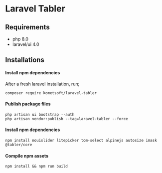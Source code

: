 # Laravel Tabler

## Requirements 
- php 8.0
- laravel/ui 4.0

## Installations

#### Install npm dependencies

After a fresh laravel installation, run;

```
composer require kometsoft/laravel-tabler
```

#### Publish package files

```
php artisan ui bootstrap --auth
php artisan vendor:publish --tag=laravel-tabler --force
```

#### Install npm dependencies

```
npm install nouislider litepicker tom-select alpinejs autosize imask @tabler/core
```

#### Compile npm assets

```
npm install && npm run build
```
